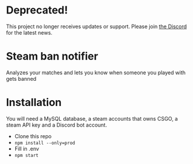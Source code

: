 # Deprecated!

This project no longer receives updates or support. Please join [the Discord](https://discordapp.com/invite/hb6R6UW) for the latest news.

# Steam ban notifier

Analyzes your matches and lets you know when someone you played with gets banned

# Installation

You will need a MySQL database, a steam accounts that owns CSGO, a steam API key and a Discord bot account.

- Clone this repo
- `npm install --only=prod`
- Fill in .env
- `npm start`
